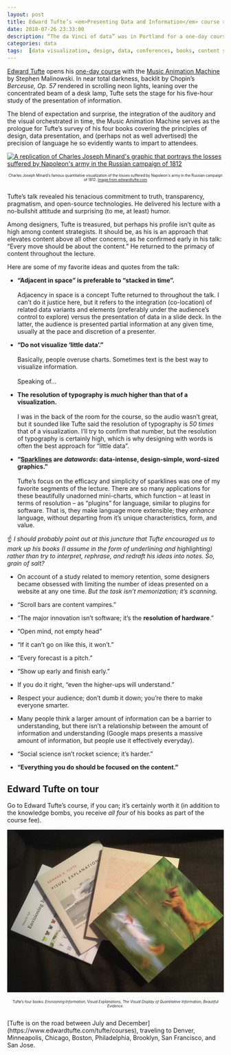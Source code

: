 ```yaml
---
layout: post
title: Edward Tufte’s <em>Presenting Data and Information</em> course recap
date: 2018-07-26 23:33:00
description: “The da Vinci of data” was in Portland for a one-day course on data visualization, cartography, statistics, presentations, and more. I had high expectations; Tufte surpassed them.
categories: data
tags:  [data visualization, design, data, conferences, books, content strategy, ideas, writing]
---
```


[Edward Tufte](https://www.edwardtufte.com/tufte/) opens his [one-day course](https://www.edwardtufte.com/tufte/courses) with the [Music Animation Machine](https://www.edwardtufte.com/bboard/q-and-a-fetch-msg?msg_id=00005y/#bboard_content) by Stephen Malinowski. In near total darkness, backlit by Chopin’s _Berceuse, Op. 57_ rendered in scrolling neon lights, leaning over the concentrated beam of a desk lamp, Tufte sets the stage for his five-hour study of the presentation of information. 

The blend of expectation and surprise, the integration of the auditory and the visual orchestrated in time, the Music Animation Machine serves as the prologue for Tufte’s survey of his four books covering the principles of design, data presentation, and (perhaps not as well advertised) the precision of language he so evidently wants to impart to attendees.

[![A replication of Charles Joseph Minard's graphic that portrays the losses suffered by Napoleon's army in the Russian campaign of 1812](https://www.edwardtufte.com/tufte/graphics/poster_OrigMinard.gif)](https://www.edwardtufte.com/tufte/posters)

<p style="font-size: .6em; text-align: center;">Charles Joseph Minard’s famous quantitative visualization of the losses suffered by Napoleon's army in the Russian campaign of 1812. <a href="https://www.edwardtufte.com/tufte/posters">Image from edwardtufte.com</a></p>

<br>
Tufte’s talk revealed his tenacious commitment to truth, transparency, pragmatism, and open-source technologies. He delivered his lecture with a no-bullshit attitude and surprising (to me, at least) humor.

Among designers, Tufte is treasured, but perhaps his profile isn’t quite as high among content strategists. It should be, as his is an approach that elevates content above all other concerns, as he confirmed early in his talk: “Every move should be about the content.” He returned to the primacy of content throughout the lecture.

Here are some of my favorite ideas and quotes from the talk:

- **“Adjacent in space” is preferable to “stacked in time”.**
<br><br>
Adjacency in space is a concept Tufte returned to throughout the talk. I can’t do it justice here, but it refers to the integration (co-location) of related data variants and elements (preferably under the audience’s control to explore) versus the presentation of data in a slide deck. In the latter, the audience is presented partial information at any given time, usually at the pace and discretion of a presenter.

- **“Do not visualize ‘little data’.”**
<br><br>
Basically, people overuse charts. Sometimes text is the best way to visualize information.
<br><br>
Speaking of...

- **The resolution of typography is _much_ higher than that of a visualization.**
<br><br>
I was in the back of the room for the course, so the audio wasn’t great, but it sounded like Tufte said the resolution of typography is _50 times_ that of a visualization. I’ll try to confirm that number, but the resolution of typography is certainly high, which is why designing with words is often the best approach for “little data”.

- **“[Sparklines](https://en.wikipedia.org/wiki/Sparkline) are _datawords_: data-intense, design-simple, word-sized graphics.”**
<br><br>
Tufte’s focus on the efficacy and simplicity of sparklines was one of my favorite segments of the lecture. There are so many applications for these beautifully unadorned mini-charts, which function – at least in terms of resolution – as “plugins” for language, similar to plugins for software. That is, they make language more extensible; they _enhance_ language, without departing from it’s unique characteristics, form, and value.

☝️ _I should probably point out at this juncture that Tufte encouraged us to mark up his books (I assume in the form of underlining and highlighting) rather than try to interpret, rephrase, and redraft his ideas into notes. So, grain of salt?_

-  On account of a study related to memory retention, some designers became obsessed with limiting the number of ideas presented on a website at any one time. _But the task isn’t memorization; it’s scanning._

- “Scroll bars are content vampires.”

- “The major innovation isn’t software; it’s the **resolution of hardware**.”

- “Open mind, not empty head”

- “If it can’t go on like this, it won’t.”

- “Every forecast is a pitch.”

- “Show up early and finish early.”

- If you do it right, “even the higher-ups will understand.”

- Respect your audience; don’t dumb it down; you’re there to make everyone smarter.

- Many people think a larger amount of information can be a barrier to understanding, but there isn’t a relationship between the amount of information and understanding (Google maps presents a massive amount of information, but people use it effectively everyday).

- “Social science isn’t rocket science; it’s harder.”

- **“Everything you do should be focused on the content.”**

## Edward Tufte on tour

Go to Edward Tufte’s course, if you can; it’s certainly worth it (in addition to the knowledge bombs, you receive _all four_ of his books as part of the course fee).

![Edward Tufte books, Beautiful Evidence, Visual Explanations, Envisioning Information, The Visual Display of Quantitative Information](/assets/images/tufte.jpg)

<p style="font-size: .6em; text-align: center;">Tufte’s four books: <em>Envisioning Information, Visual Explanations, The Visual Display of Quantitative Information, Beautiful Evidence.</em></p>
<br>
[Tufte is on the road between July and December](https://www.edwardtufte.com/tufte/courses), traveling to Denver, Minneapolis, Chicago, Boston, Philadelphia, Brooklyn, San Francisco, and San Jose.

